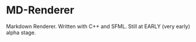 # MD-Renderer
Markdown Renderer. Written with C++ and SFML. Still at EARLY (very early) alpha stage. 